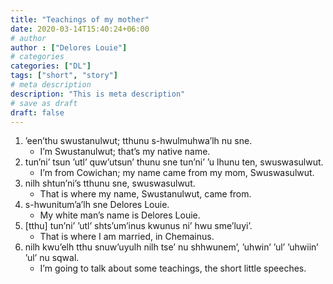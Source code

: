```yaml
---
title: "Teachings of my mother"
date: 2020-03-14T15:40:24+06:00
# author
author : ["Delores Louie"]
# categories
categories: ["DL"]
tags: ["short", "story"]
# meta description
description: "This is meta description"
# save as draft
draft: false
---
```


1. ’een’thu swustanulwut; tthunu s-hwulmuhwa’lh nu sne.
    * I’m Swustanulwut; that’s my native name.
1. tun’ni’ tsun ’utl’ quw’utsun’ thunu sne tun’ni’ ’u lhunu ten, swuswasulwut. 
    * I’m from Cowichan; my name came from my mom, Swuswasulwut.
1. nilh shtun’ni’s tthunu sne, swuswasulwut. 
    * That is where my name, Swustanulwut, came from. 
1. s-hwunitum’a’lh sne Delores Louie.
    * My white man’s name is Delores Louie.
1. [tthu] tun’ni’ ’utl’ shts’um’inus kwunus ni’ hwu sme’luyi’. 
    * That is where I am married, in Chemainus.
1. nilh kwu’elh tthu snuw’uyulh nilh tse’ nu shhwunem’, ’uhwin’ ’ul’ ’uhwiin’ ’ul’ nu sqwal. 
    * I’m going to talk about some teachings, the short little speeches.

